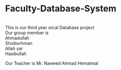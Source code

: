 # Faculty-Database-System
<br>
This is our third year orcal Database project <br>
Our group member is <br>
Ahmadullah<br>
Shoiburhman<br>
Allah yar<br>
Hasibullah<br>

Our Teacher is Mr. Naweed Ahmad Hematmal
